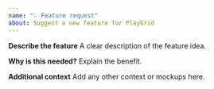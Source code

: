 ```yaml
---
name: "💡 Feature request"
about: Suggest a new feature for PlayGrid
---
```


**Describe the feature**
A clear description of the feature idea.

**Why is this needed?**
Explain the benefit.

**Additional context**
Add any other context or mockups here.
